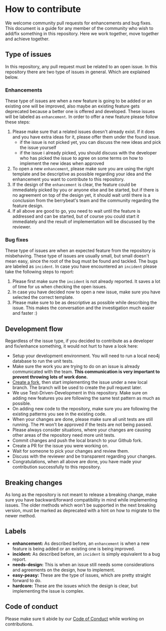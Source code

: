 # How to contribute

We welcome community pull requests for enhancements and bug fixes. This document is a guide for any member of the community who wish to add/fix something in this repository. Here we work together, move together and achieve together.

## Type of issues

In this repository, any pull request must be related to an open issue. In this repository there are two type of issues in general. Which are explained below.

### Enhancements
These type of issues are when a new feature is going to be added or an existing one will be improved, also maybe an existing feature gets deprecated because a better one is offered and developed. These issues will be labeled as `enhancement`. In order to offer a new feature please follow these steps:
1. Please make sure that a related issues doesn't already exist. If it does and you have extra ideas for it, please offer them under the found issue.
    * if the issue is not picked yet, you can discuss the new ideas and pick the issue yourself
    * if the issue i already picked, you should discuss with the developer who has picked the issue to agree on some terms on how to implement the new ideas when approved
2. To open a new `enhancement`, please make sure you are using the right template and be descriptive as possible regarding your idea and the enhancement you want to contribute to this repository.
3. If the design of the `enhancement` is clear, the feature could be immediately picked by you or anyone else and be started, but if there is no agreement on top of the design yet, it should wait until there is a conclusion from the berrybeat's team and the community regarding the feature design.
4. If all above are good to go, you need to wait until the feature is addressed and can be started, but of course you could start it immediately and the result of implementation will be discussed by the reviewer.

### Bug fixes
These type of issues are when an expected feature from the repository is misbehaving. These type of issues are usually small, but small doesn't mean easy, since the root of the bug must be found and tackled. The bugs are labeled as `incident`. In case you have encountered an `incident` please take the following steps to report:

1. Please first make sure the `incident` is not already reported. It saves a lot of time for us when checking the open issues.
2. In case you have decided now to open a new issue, make sure you have selected the correct template.
3. Please make sure to be as descriptive as possible while describing the issue. This makes the conversation and the investigation much easier and faster :)


## Development flow
Regardless of the issue type, if you decided to contribute as a developer and fix/enhance something, it would not hurt to have a look here:

* Setup your development environment. You will need to run a local neo4j database to run the unit tests.
* Make sure the work you are trying to do on an issue is already communicated with the team. **This communication is very important to prevent throwing lots of work done.**
* [Create a fork](https://docs.github.com/en/pull-requests/collaborating-with-pull-requests/working-with-forks/fork-a-repo), then start implementing the issue under a new local branch. The branch will be used to create the pull request later.
* We use Test-Driven-Development in this repository. Make sure on adding new features you are following the same test pattern as much as possible.
* On adding new code to the repository, make sure you are following the existing patterns you see in the existing code.
* When your changes are done, please make sure all unit tests are still running. The `PR` won't be approved if the tests are not being passed.
* Please always consider situations, where your changes are causing other areas of the repository need more unit tests.
* Commit changes and push the local branch to your Github fork.
* Create a PR for the issue you were working on.
* Wait for someone to pick your changes and review them.
* Discuss with the reviewer and be transparent regarding your changes.
* Congratulations, when all above are done, you have made your contribution successfully to this repository.

## Breaking changes
As long as the repository is not meant to release a breaking change, make sure you have backward/forward compatibility in mind while implementing issues. The older methods which won't be supported in the next breaking version, must be marked as deprecated with a hint on how to migrate to the newer method.


## Labels

* **enhancement:** As described before, an `enhancement` is when a new feature is being added or an existing one is being improved.
* **incident:** As described before, an `incident` is simply equivalent to a bug report.
* **needs-design:** This is when an issue still needs some considerations and agreements on the design, how to implement.
* **easy-peasy:** These are the type of issues, which are pretty straight forward to do.
* **hardcore:** These are the issues which the design is clear, but implementing the issue is complex.

## Code of conduct

Please make sure ti abide by our [Code of Conduct](./CODE_OF_CONDUCT.md) while working on contributions.
